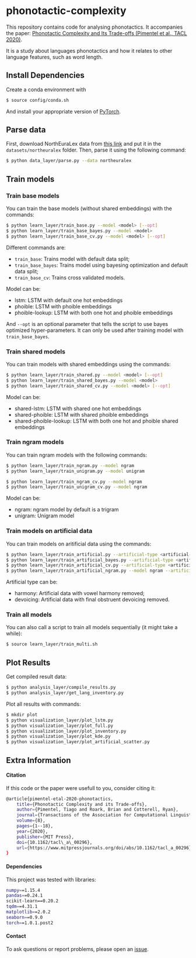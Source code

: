# phonotactic-complexity

This repository contains code for analysing phonotactics. It accompanies the paper: [Phonotactic Complexity and Its Trade-offs (Pimentel et al., TACL 2020)](https://www.mitpressjournals.org/doi/abs/10.1162/tacl_a_00296).

It is a study about languages phonotactics and how it relates to other language features, such as word length.

## Install Dependencies

Create a conda environment with
```bash
$ source config/conda.sh
```
And install your appropriate version of [PyTorch](https://pytorch.org/get-started/locally/).

## Parse data

First, download NorthEuraLex data from [this link](http://www.northeuralex.org/) and put it in the `datasets/northeuralex` folder.
Then, parse it using the following command:

```bash
$ python data_layer/parse.py --data northeuralex
```

## Train models

### Train base models

You can train the base models (without shared embeddings) with the commands:

```bash
$ python learn_layer/train_base.py --model <model> [--opt]
$ python learn_layer/train_base_bayes.py --model <model>
$ python learn_layer/train_base_cv.py --model <model> [--opt]
```

Different commands are:
* `train_base`: Trains model with default data split;
* `train_base_bayes`: Trains model using bayesing optimization and default data split;
* `train_base_cv`: Trains cross validated models.

Model can be:
* lstm: LSTM with default one hot embeddings
* phoible: LSTM with phoible embeddings
* phoible-lookup: LSTM with both one hot and phoible embeddings


And `--opt` is an optional parameter that tells the script to use bayes optimized hyper-parameters. It can only be used after training model with `train_base_bayes`.

### Train shared models

You can train models with shared embeddings using the commands:
```bash
$ python learn_layer/train_shared.py --model <model> [--opt]
$ python learn_layer/train_shared_bayes.py --model <model>
$ python learn_layer/train_shared_cv.py --model <model> [--opt]
```

Model can be:
* shared-lstm: LSTM with shared one hot embeddings
* shared-phoible: LSTM with shared phoible embeddings
* shared-phoible-lookup: LSTM with both one hot and phoible shared embeddings


### Train ngram models

You can train ngram models with the following commands:
```bash
$ python learn_layer/train_ngram.py --model ngram
$ python learn_layer/train_unigram.py --model unigram

$ python learn_layer/train_ngram_cv.py --model ngram
$ python learn_layer/train_unigram_cv.py --model ngram
```

Model can be:
* ngram: ngram model by default is a trigram
* unigram: Unigram model


### Train models on artificial data

You can train models on aritificial data using the commands:
```bash
$ python learn_layer/train_artificial.py --artificial-type <artificial-type>
$ python learn_layer/train_artificial_bayes.py --artificial-type <artificial-type>
$ python learn_layer/train_artificial_cv.py --artificial-type <artificial-type>
$ python learn_layer/train_artificial_ngram.py --model ngram --artificial-type <artificial-type>
```

Artificial type can be:
* harmony: Artificial data with vowel harmony removed;
* devoicing: Artificial data with final obstruent devoicing removed.


### Train all models

You can also call a script to train all models sequentially (it might take a while):

```bash
$ source learn_layer/train_multi.sh
```

## Plot Results

Get compiled result data:

```bash
$ python analysis_layer/compile_results.py
$ python analysis_layer/get_lang_inventory.py
```

Plot all results with commands:
```bash
$ mkdir plot
$ python visualization_layer/plot_lstm.py
$ python visualization_layer/plot_full.py
$ python visualization_layer/plot_inventory.py
$ python visualization_layer/plot_kde.py
$ python visualization_layer/plot_artificial_scatter.py
```

## Extra Information


#### Citation

If this code or the paper were usefull to you, consider citing it:


```bash
@article{pimentel-etal-2020-phonotactics,
    title={Phonotactic Complexity and its Trade-offs},
    author={Pimentel, Tiago and Roark, Brian and Cotterell, Ryan},
    journal={Transactions of the Association for Computational Linguistics},
    volume={8},
    pages={1--18},
    year={2020},
    publisher={MIT Press},
    doi={10.1162/tacl\_a\_00296},
    url={https://www.mitpressjournals.org/doi/abs/10.1162/tacl_a_00296}
}
```


#### Dependencies

This project was tested with libraries:
```bash
numpy==1.15.4
pandas==0.24.1
scikit-learn==0.20.2
tqdm==4.31.1
matplotlib==2.0.2
seaborn==0.9.0
torch==1.0.1.post2
```

#### Contact

To ask questions or report problems, please open an [issue](https://github.com/tpimentelms/phonotactic-complexity/issues).
